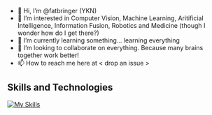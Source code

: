 - 👋 Hi, I’m @fatbringer (YKN)
- 👀 I’m interested in Computer Vision, Machine Learning, Aritificial Intelligence, Information Fusion, Robotics and Medicine (though I wonder how do I get there?)
- 🌱 I’m currently learning something... learning everything
- 💞️ I’m looking to collaborate on everything. Because many brains together work better!
- 📫 How to reach me here at < drop an issue >

## Skills and Technologies
[![My Skills](https://skillicons.dev/icons?i=C,C++,Python,Java,wasm)](https://skillicons.dev)

<!---
fatbringer/fatbringer is a ✨ special ✨ repository because its `README.md` (this file) appears on your GitHub profile.
You can click the Preview link to take a look at your changes.
--->
